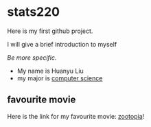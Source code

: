 # stats220

Here is my first github project.

I will give a brief introduction to myself

*Be more specific.*

- My name is Huanyu Liu
- my major is [computer science](https://www.auckland.ac.nz/en/study/study-options/find-a-study-option/computer-science/undergraduate.html?gad_source=1&gclid=CjwKCAiA0bWvBhBjEiwAtEsoW0rBD-NFGetHw_SAZIeZdEHHrINNqIQW3uSBHNkhhFYwDDPjJPRLVBoCS5oQAvD_BwE&gclsrc=aw.ds)


## favourite movie

Here is the link for my favourite movie: [zootopia](https://www.youtube.com/watch?v=jWM0ct-OLsM)!
